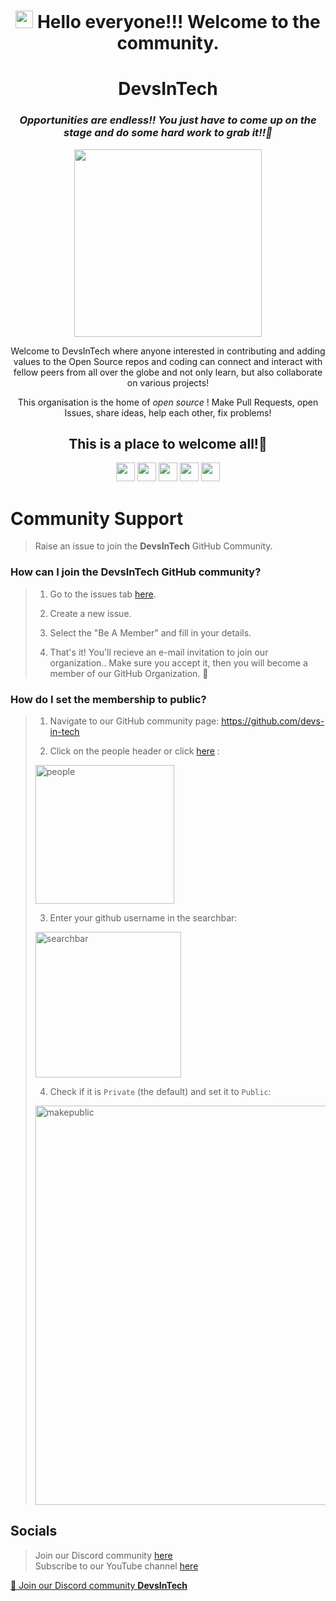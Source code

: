 <div align="center">

 # <img src="https://media.giphy.com/media/hvRJCLFzcasrR4ia7z/giphy.gif" width="28"> Hello everyone!!! Welcome to the community.
<!-- ![Twitter Banner (1)](https://user-images.githubusercontent.com/65373279/148280039-301b677b-74e7-49f8-af75-15e7c9253d74.png) -->


    
<h1>DevsInTech</h1>

<h3><em>Opportunities are endless!! You just have to come up on the stage and do some hard work to grab it!!💪</em></h3>

 <img height="300" src="https://user-images.githubusercontent.com/79099734/211166582-3d039c79-2b39-4243-8979-83a0e13c7dfa.png">

Welcome to DevsInTech where anyone interested in contributing and adding values to the Open Source repos and coding can connect and interact with fellow peers from all over the globe and not only learn, but also collaborate on various projects!
 
 <p align="center"> This organisation is the home of <i> open source </i> ! Make Pull Requests, open Issues, share ideas, help each other, fix problems! </p>

<h2 align="center"> This is a place to welcome all!🥳</h2>
</div>

<p align="center">
<a href="mailto:devsintechcommunity@gmail.com" style="text-decoration:none">
  <img height="30" src = "https://img.shields.io/badge/gmail-c14438?&style=for-the-badge&logo=gmail&logoColor=white">
</a>
  <a href="https://discord.com/invite/g7FmxB9uZp" style="text-decoration:none">
  <img height="30" src="https://img.shields.io/badge/discord-darkblue.svg?&style=for-the-badge&logo=discord&logoColor=white" />
</a>
<!-- <a href="http://designandcode.netlify.app/" style="text-decoration:none">
  <img height="30" src = "https://img.shields.io/badge/website-c14438?&style=for-the-badge&logo=internet&logoColor=white">
</a> -->
<a href="https://www.linkedin.com/in/devsintech-community-572073262/" style="text-decoration:none">
  <img height="30" src="https://img.shields.io/badge/linkedin-blue.svg?&style=for-the-badge&logo=linkedin&logoColor=white" />
</a> 
<a href="https://github.com/devs-in-tech" style="text-decoration:none">
  <img height="30" src="https://img.shields.io/badge/Github-grey.svg?&style=for-the-badge&logo=Github&logoColor=white" />
</a>
<!-- <a href="https://www.instagram.com/designandcode.community" style="text-decoration:none">
  <img height="30" src = "https://img.shields.io/badge/Instagram-%23E4405F.svg?&style=for-the-badge&logo=Instagram&logoColor=white">
</a> -->
<a href="https://www.youtube.com/channel/UCsuzc8lqAbgUYo4yzpjtfSw?sub_confirmation=1" style="text-decoration:none">
  <img height="30" src = "https://img.shields.io/badge/YouTube-%23E20036.svg?&style=for-the-badge&logo=YouTube&logoColor=white">
</a>
  
<!-- </div> -->

<br />

# Community Support

> Raise an issue to join the **DevsInTech** GitHub Community.

### How can I join the DevsInTech GitHub community?

> 1. Go to the issues tab [here](https://github.com/devs-in-tech/join-the-community/issues/).
>   
> 2. Create a new issue.
> 
> 3. Select the "Be A Member" and fill in your details.
> 
> 4. That's it! You'll recieve an e-mail invitation to join our organization.. Make sure you accept it, then you will become a member of our GitHub Organization. 🎉

### How do I set the membership to public?

> 1. Navigate to our GitHub community page: https://github.com/devs-in-tech
>   
> 2. Click on the people header or click [here](https://github.com/orgs/devs-in-tech/people) : <br>
>   
> <img width="222" alt="people" src="https://user-images.githubusercontent.com/79099734/154269777-92c063af-c60f-4104-81c0-0e4880644127.png"> <br>
>   
> 3. Enter your github username in the searchbar: <br>
>   
> <img width="233" alt="searchbar" src="https://user-images.githubusercontent.com/65373279/133414391-f26a56a3-2b0a-47ba-a598-37fb30ead5eb.PNG"> <br>
>   
> 4. Check if it is `Private` (the default) and set it to `Public`: <br>
>   
> <img width="639" alt="makepublic" src="https://user-images.githubusercontent.com/79099734/154270649-673493ee-0dfb-4025-947c-e2c3a92f20d9.png"> <br>
  
## Socials

> Join our Discord community [here](https://discord.com/invite/g7FmxB9uZp)   
> Subscribe to our YouTube channel [here](https://www.youtube.com/channel/UCsuzc8lqAbgUYo4yzpjtfSw?sub_confirmation=1)

<a href="https://discord.com/invite/g7FmxB9uZp">👋 Join our Discord community <strong>DevsInTech</strong> </a>
